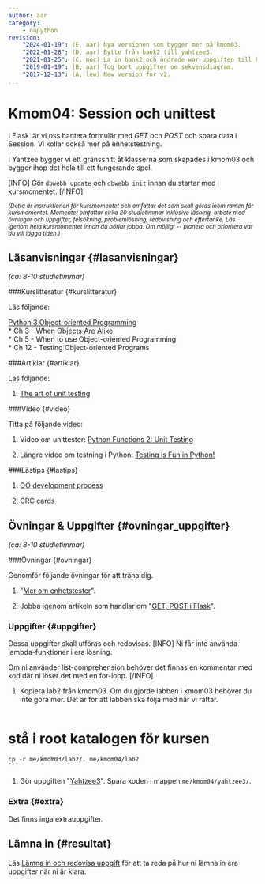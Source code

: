 ```yaml
---
author: aar
category:
    - oopython
revision:
    "2024-01-19": (E, aar) Nya versionen som bygger mer på kmom03.
    "2022-01-28": (D, aar) Bytte från bank2 till yahtzee3.
    "2021-01-25": (C, moc) La in bank2 och ändrade war uppgiften till klassdiagram.
    "2019-01-19": (B, aar) Tog bort uppgifter om sekvensdiagram.
    "2017-12-13": (A, lew) New version for v2.
...
```

Kmom04: Session och unittest
====================================

I Flask lär vi oss hantera formulär med _GET_ och _POST_ och spara data i Session. Vi kollar också mer på enhetstestning.

<!--more-->
I Yahtzee bygger vi ett gränssnitt åt klasserna som skapades i kmom03 och bygger ihop det hela till ett fungerande spel.

[INFO]
Gör `dbwebb update` och `dbwebb init` innan du startar med kursmomentet.
[/INFO]

<!-- Flytta nedan text till eget dokument/vy/block -->

<small>*(Detta är instruktionen för kursmomentet och omfattar det som skall göras inom ramen för kursmomentet. Momentet omfattar cirka 20 studietimmar inklusive läsning, arbete med övningar och uppgifter, felsökning, problemlösning, redovisning och eftertanke. Läs igenom hela kursmomentet innan du börjar jobba. Om möjligt -- planera och prioritera var du vill lägga tiden.)*</small>



Läsanvisningar  {#lasanvisningar}
---------------------------------

*(ca: 8-10 studietimmar)*


###Kurslitteratur  {#kurslitteratur}

Läs följande:

[Python 3 Object-oriented Programming](kunskap/boken-python3-object-oriented-programming-v3)  
    * Ch 3 - When Objects Are Alike  
    * Ch 5 - When to use Object-oriented Programming  
    * Ch 12 - Testing Object-oriented Programs


###Artiklar {#artiklar}

Läs följande:

1. [The art of unit testing](http://artofunittesting.com/definition-of-a-unit-test/)  



###Video  {#video}

Titta på följande video:  

1. Video om unittester: [Python Functions 2: Unit Testing](https://www.youtube.com/watch?v=F7a0iUH6kVA)

1. Längre video om testning i Python: [Testing is Fun in Python!](https://www.youtube.com/watch?v=Sb2tz9Hlbp8)



###Lästips {#lastips}

1. [OO development process](https://atomicobject.com/resources/oo-programming/oo-development-process)

1. [CRC cards](https://atomicobject.com/resources/oo-programming/crc-cards)



Övningar & Uppgifter  {#ovningar_uppgifter}
-------------------------------------------

*(ca: 8-10 studietimmar)*



###Övningar {#ovningar}

Genomför följande övningar för att träna dig.

1. "[Mer om enhetstester](kunskap/unittest-i-python_2)".

1. Jobba igenom artikeln som handlar om "[GET, POST i Flask](kunskap/flask-get-post-session)".



### Uppgifter {#uppgifter}

Dessa uppgifter skall utföras och redovisas.
[INFO]
Ni får inte använda lambda-funktioner i era lösning.

Om ni använder list-comprehension behöver det finnas en kommentar med kod där ni löser det med en for-loop.
[/INFO]

1. Kopiera lab2 från kmom03. Om du gjorde labben i kmom03 behöver du inte göra mer. Det är för att labben ska följa med när vi rättar.

    ```bash
# stå i root katalogen för kursen
    cp -r me/kmom03/lab2/. me/kmom04/lab2
    ```

1. Gör uppgiften "[Yahtzee3](uppgift/yahtzee3-v3)". Spara koden i mappen `me/kmom04/yahtzee3/`.


### Extra {#extra}

Det finns inga extrauppgifter.


Lämna in  {#resultat}
-----------------------------------------------

Läs [Lämna in och redovisa uppgift](./../redovisa) för att ta reda på hur ni lämna in era uppgifter när ni är klara.
